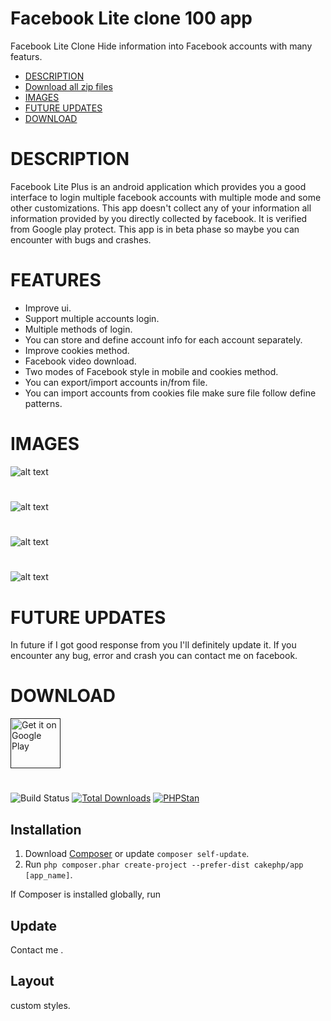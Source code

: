 # Facebook Lite clone 100 app
Facebook Lite Clone Hide information into Facebook accounts with many featurs.

- [DESCRIPTION](#description)
- [Download all zip files](#)
- [IMAGES](#images)
- [FUTURE UPDATES](#future-updates)
- [DOWNLOAD](#download)
#
# DESCRIPTION 
Facebook Lite Plus is an android application which provides you a good interface to login multiple facebook accounts with multiple mode and some other customizations.
This app doesn't collect any of your information all information provided by you directly collected by facebook. It is verified from Google play protect.
This app is in beta phase so maybe you can encounter with bugs and crashes.
#
# FEATURES
- Improve ui.
- Support multiple accounts login.
- Multiple methods of login.
- You can store and define account info for each account separately.
- Improve cookies method.
- Facebook video download.
- Two modes of Facebook style in mobile and cookies method.
- You can export/import accounts in/from file.
- You can import accounts from cookies file make sure file follow define patterns.
#

# IMAGES
![alt text](https://github.com/N47Noob/Fecebook-lite-Clone-100-app/blob/main/Images/1.jpg)
#
![alt text](https://github.com/N47Noob/Fecebook-lite-Clone-100-app/blob/main/Images/2.jpg)
#
![alt text](https://github.com/N47Noob/Fecebook-lite-Clone-100-app/blob/main/Images/3.jpg)
#
![alt text](https://github.com/N47Noob/Fecebook-lite-Clone-100-app/blob/main/Images/4.jpg)
#
# FUTURE UPDATES
In future if I got good response from you I'll definitely update it.
If you encounter any bug, error and crash you can contact me on facebook.
#
# DOWNLOAD
<!-- Click the download button to download latest release app. -->
[<img src="https://play.google.com/intl/en_us/badges/images/generic/en-play-badge.png"
     alt="Get it on Google Play"
     height="80">]()
<!-- BEGIN LATEST DOWNLOAD BUTTON -->
<!-- [![Download apk](https://custom-icon-badges.herokuapp.com/badge/-Download-blue?style=for-the-badge&logo=download&logoColor=white "Download apk")](https://github.com/zaidrao/Facebook-Lite-Plus/releases/download/15/Lite+.1.5.apk) -->
<!-- END LATEST DOWNLOAD BUTTON -->

# 

![Build Status](https://github.com/cakephp/app/actions/workflows/ci.yml/badge.svg?branch=master)
[![Total Downloads](https://img.shields.io/packagist/dt/cakephp/app.svg?style=flat-square)](https://packagist.org/packages/cakephp/app)
[![PHPStan](https://img.shields.io/badge/PHPStan-level%207-brightgreen.svg?style=flat-square)](https://github.com/phpstan/phpstan)


## Installation

1. Download [Composer](not) or update `composer self-update`.
2. Run `php composer.phar create-project --prefer-dist cakephp/app [app_name]`.

If Composer is installed globally, run


## Update

Contact me .



## Layout
custom styles.
